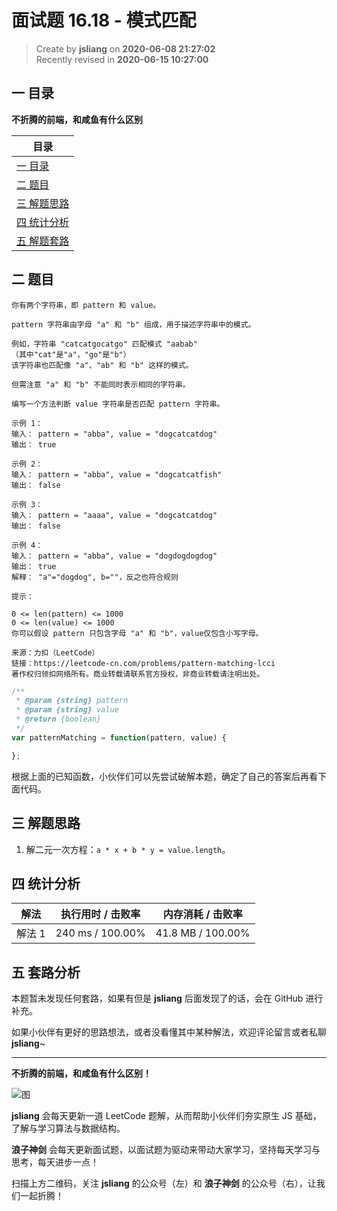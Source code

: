 面试题 16.18 - 模式匹配
===

> Create by **jsliang** on **2020-06-08 21:27:02**  
> Recently revised in **2020-06-15 10:27:00**  

## 一 目录

**不折腾的前端，和咸鱼有什么区别**

| 目录 |
| --- |
| [一 目录](#chapter-one) |
| [二 题目](#chapter-two) |
| [三 解题思路](#chapter-three) |
| [四 统计分析](#chapter-four) |
| [五 解题套路](#chapter-five) |

## 二 题目



```
你有两个字符串，即 pattern 和 value。

pattern 字符串由字母 "a" 和 "b" 组成，用于描述字符串中的模式。

例如，字符串 "catcatgocatgo" 匹配模式 "aabab"
（其中"cat"是"a"，"go"是"b"）
该字符串也匹配像 "a"、"ab" 和 "b" 这样的模式。

但需注意 "a" 和 "b" 不能同时表示相同的字符串。

编写一个方法判断 value 字符串是否匹配 pattern 字符串。

示例 1：
输入： pattern = "abba", value = "dogcatcatdog"
输出： true

示例 2：
输入： pattern = "abba", value = "dogcatcatfish"
输出： false

示例 3：
输入： pattern = "aaaa", value = "dogcatcatdog"
输出： false

示例 4：
输入： pattern = "abba", value = "dogdogdogdog"
输出： true
解释： "a"="dogdog", b=""，反之也符合规则

提示：

0 <= len(pattern) <= 1000
0 <= len(value) <= 1000
你可以假设 pattern 只包含字母 "a" 和 "b"，value仅包含小写字母。

来源：力扣（LeetCode）
链接：https://leetcode-cn.com/problems/pattern-matching-lcci
著作权归领扣网络所有。商业转载请联系官方授权，非商业转载请注明出处。
```

```js
/**
 * @param {string} pattern
 * @param {string} value
 * @return {boolean}
 */
var patternMatching = function(pattern, value) {

};
```

根据上面的已知函数，小伙伴们可以先尝试破解本题，确定了自己的答案后再看下面代码。

## 三 解题思路



1. 解二元一次方程：`a * x + b * y = value.length`。

## 四 统计分析



| 解法 | 执行用时 / 击败率 | 内存消耗 / 击败率 |
| --- | --- | --- |
| 解法 1 | 240 ms / 100.00%  | 41.8 MB / 100.00% |

## 五 套路分析



本题暂未发现任何套路，如果有但是 **jsliang** 后面发现了的话，会在 GitHub 进行补充。

如果小伙伴有更好的思路想法，或者没看懂其中某种解法，欢迎评论留言或者私聊 **jsliang**~

---

**不折腾的前端，和咸鱼有什么区别！**

![图](https://github.com/LiangJunrong/document-library/blob/master/public-repertory/img/z-index-small.png?raw=true)

**jsliang** 会每天更新一道 LeetCode 题解，从而帮助小伙伴们夯实原生 JS 基础，了解与学习算法与数据结构。

**浪子神剑** 会每天更新面试题，以面试题为驱动来带动大家学习，坚持每天学习与思考，每天进步一点！

扫描上方二维码，关注 **jsliang** 的公众号（左）和 **浪子神剑** 的公众号（右），让我们一起折腾！

